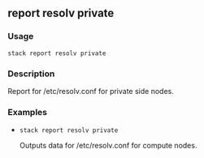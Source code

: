 ## report resolv private

### Usage

`stack report resolv private`

### Description

Report for /etc/resolv.conf for private side nodes.

### Examples

* `stack report resolv private`

   Outputs data for /etc/resolv.conf for compute nodes.



